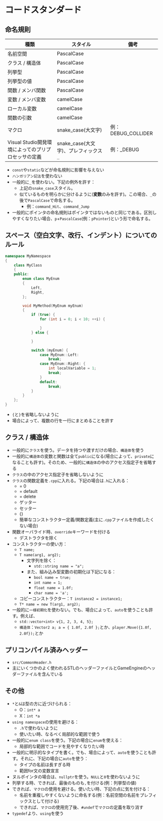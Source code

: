 # コードスタンダード

## 命名規則

| 種類 | スタイル | 備考 |
| ---- | ---- | ---- |
| 名前空間 | PascalCase | |
| クラス / 構造体 | PascalCase | |
| 列挙型 | PascalCase | |
| 列挙型の値 | PascalCase | |
| 関数 / メンバ関数 | PascalCase | |
| 変数 / メンバ変数 | camelCase | |
| ローカル変数 | camelCase | |
| 関数の引数 | camelCase | |
| マクロ | snake_case(大文字) | 例：DEBUG_COLLIDER |
| Visual Studio開発環境によってのプリプロセッサの定義 | snake_case(大文字)、プレフィックス `_` | 例：_DEBUG |

* `const`や`static`などが命名規則に影響を与えない
* `ハンガリアン記法`を使わない
* 一般的に`_`を使わない。下記の例外を許す：
	* 上記の`snake_case`スタイル。
	* 似ているものを明らかに分けるように(**変数**のみを許す)。この場合、`_`の後で`PascalCase`で命名する。
		* 例：`command_Hit`、`command_Jump`
* 一般的にポインタの命名規則はポインタではないものと同じである。区別しやすくなりたい場合、`p`+`PascalCase`(例：`pPointer`)という形で命名する。

## スペース（空白文字、改行、インデント）についてのルール
``` cpp
namespace MyNamespace
{
	class MyClass
	{
	public:
		enum class MyEnum
		{
			Left,
			Right,
		};

		void MyMethod(MyEnum myEnum)
		{
			if (true) {
				for (int i = 0; i < 10; ++i) {

				}
			} else {

			}

			switch (myEnum) {
				case MyEnum::Left:
					break;
				case MyEnum::Right: {
					int localVariable = 1;
					break;
				}
				default:
					break;
			}
		}
	};
}
```

* `{`と`}`を省略しないように
* 場合によって、複数の行を一行にまとめることを許す

## クラス / 構造体

* 一般的に`クラス`を使う。データを持つや渡すだけの場合、`構造体`を使う
* 一般的に`構造体`の変数と関数は全て`public`になる(場合によって、`private`になることも許す)。そのため、一般的に`構造体`の中のアクセス指定子を省略する
* `クラス`の中のアクセス指定子を省略しないように
* `クラス`の関数定義を`.cpp`に入れる。下記の場合は`.h`に入れる：
	* = 0
	* = default
	* = delete
	* ゲッター
	* セッター
	* {}
	* 簡単なコンストラクター定義/関数定義(主に`.cpp`ファイルを作成したくない場合)
* 関数オーバライド時、`override`キーワードを付ける
	* デストラクタを除く
* コンストラクターの使い方：
	* `T name;`
	* `T name(arg1, arg2);`
		* 文字列を除く：
			* `std::string name = "a";`
		* また、組み込み型変数の初期化は下記になる：
			* `bool name = true;`
			* `int name = 1;`
			* `float name = 1.0f;`
			* `char name = 'a';`
	* コピーコンストラクター：`T instance2 = instance1;`
	* `T* name = new T(arg1, arg2);`
* 一般的に`一様初期化`を使わない。でも、場合によって、`auto`を使うことも許す。例えば、
	* `std::vector<int> v{1, 2, 3, 4, 5};`
	* `構造体`：`Vector2 a; a = { 1.0f, 2.0f };`とか、`player.Move({1.0f, 2.0f});`とか

## プリコンパイル済みヘッダー

* `src/CommonHeader.h`
* 主にいくつかのよく使われるSTLのヘッダーファイルとGameEngineのヘッダーファイルを含んでいる

## その他

* `*`と`&`は型の方に近づけられる：
	* O：`int* a`
	* X：`int *a`
* `using namespace`の使用を避ける：
	* `.h`で使わないように
	* 使いたい時、なるべく局部的な範囲で使う
* 一般的に`enum class`を使う。下記の場合に`enum`を使える：
	* 局部的な範囲でコードを見やすくなりたい時
* 一般的に明示的なタイプを書く。でも、場合によって、`auto`を使うことも許す。それに、下記の場合に`auto`を使う：
	* タイプの名前は長すぎる時
	* 範囲for文の変数宣言
* ヌルポインタの場合は、`nullptr`を使う。`NULL`と`0`を使わないように
* 列挙する時、できれば、最後のものも`,`を付ける(例：列挙型の値)
* できれば、`マクロ`の使用を避ける。使いたい時、下記の点に気を付ける：
	* 名前を重複しやすくないように命名する(例：名前空間の名前をプレフィックスとして付ける)
	* できれば、`マクロ`の使用完了後、`#undef`で`マクロ`の定義を取り消す
* `typedef`より、`using`を使う